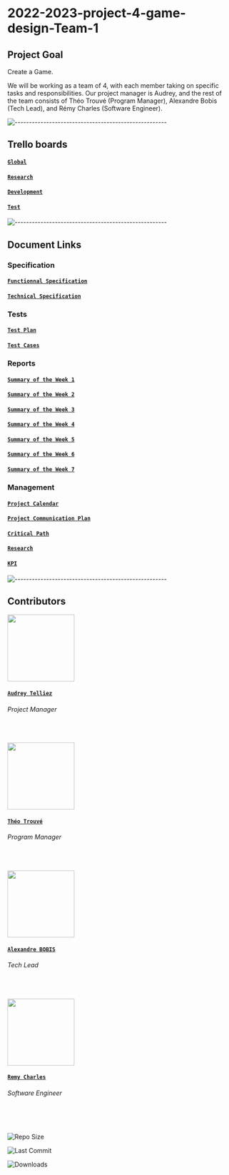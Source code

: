 # 2022-2023-project-4-game-design-Team-1

## Project Goal

Create a Game.

We will be working as a team of 4, with each member taking on specific tasks and responsibilities. Our project manager is Audrey, and the rest of the team consists of Théo Trouvé (Program Manager), Alexandre Bobis (Tech Lead), and Rémy Charles (Software Engineer).

![-----------------------------------------------------](https://raw.githubusercontent.com/andreasbm/readme/master/assets/lines/rainbow.png)

## Trello boards

#### [**`Global`**](https://trello.com/b/q6FO5Kex/global)

#### [**`Research`**](https://trello.com/b/evdOMg0n/research)

#### [**`Development`**](https://trello.com/b/XsiKaZ26/dev-part)

#### [**`Test`**](https://trello.com/b/9EGVAgsh/qa-part)

![-----------------------------------------------------](https://raw.githubusercontent.com/andreasbm/readme/master/assets/lines/rainbow.png)

## Document Links

### Specification

#### [`Functionnal Specification`](https://github.com/algosup/2022-2023-project-4-game-design-Team-1/blob/documents/Specifications/Functional_Specifications.md)

#### [`Technical Specification`](https://github.com/algosup/2022-2023-project-4-game-design-Team-1/blob/documents/Specifications/Technical_Specifications.md)

### Tests

#### [`Test Plan`](https://github.com/algosup/2022-2023-project-4-game-design-Team-1/blob/documents/Tests/Test_plan.md)

#### [`Test Cases`](https://github.com/algosup/2022-2023-project-4-game-design-Team-1/blob/documents/Tests/test_case.md)

### Reports

#### [`Summary of the Week 1`](https://github.com/algosup/2022-2023-project-4-game-design-Team-1/blob/documents/weekly_recap/week_1.md)

#### [`Summary of the Week 2`](https://github.com/algosup/2022-2023-project-4-game-design-Team-1/blob/documents/weekly_recap/week_2.md)

#### [`Summary of the Week 3`](https://github.com/algosup/2022-2023-project-4-game-design-Team-1/blob/documents/weekly_recap/week_3.md)

#### [`Summary of the Week 4`](https://github.com/algosup/2022-2023-project-4-game-design-Team-1/blob/documents/weekly_recap/week_4.md)

#### [`Summary of the Week 5`](https://github.com/algosup/2022-2023-project-4-game-design-Team-1/blob/documents/weekly_recap/week_5.md)

#### [`Summary of the Week 6`](https://github.com/algosup/2022-2023-project-4-game-design-Team-1/blob/documents/weekly_recap/week_6.md)

#### [`Summary of the Week 7`](https://github.com/algosup/2022-2023-project-4-game-design-Team-1/blob/documents/weekly_recap/week_7.md)

### Management

#### [**`Project Calendar`**](https://github.com/algosup/2022-2023-project-4-game-design-Team-1/blob/documents/Management/Project_calendar.md)

#### [**`Project Communication Plan`**](https://github.com/algosup/2022-2023-project-4-game-design-Team-1/blob/documents/Management/communication_plan.md)

#### [**`Critical Path`**](https://github.com/algosup/2022-2023-project-4-game-design-Team-1/blob/documents/Management/Critical_path.md)

#### [**`Research`**](https://github.com/algosup/2022-2023-project-4-game-design-Team-1/blob/documents/Management/Research.md)

#### [**`KPI`**](https://github.com/algosup/2022-2023-project-4-game-design-Team-1/blob/documents/Management/KPI.md)

![-----------------------------------------------------](https://raw.githubusercontent.com/andreasbm/readme/master/assets/lines/rainbow.png)

## Contributors

<img src="https://avatars.githubusercontent.com/u/114394252?v=4" width="150">

#### [**`Audrey Telliez`**](https://github.com/audreytllz)

###### *Project Manager*

<br>
<br>

<img src="https://avatars.githubusercontent.com/u/71769486?v=4" width="150">

#### [**`Théo Trouvé`**](https://github.com/TheoTr)

###### *Program Manager*

<br>
<br>

<img src="https://avatars.githubusercontent.com/u/91249694?v=4" width="150">

#### [**`Alexandre BOBIS`**](https://github.com/AlexandreBobis)

###### *Tech Lead*

<br>
<br>

<img src="https://avatars.githubusercontent.com/u/100137905?v=4" width=150 >

#### [**`Remy Charles`**](https://github.com/RemyCHARLES)

###### *Software Engineer*

<br>
<br>

![Repo Size](https://img.shields.io/github/repo-size/algosup/2022-2023-project-4-game-design-Team-1)

![Last Commit](https://img.shields.io/github/last-commit/algosup/2022-2023-project-4-game-design-Team-1)

![Downloads](https://img.shields.io/github/downloads/algosup/2022-2023-project-4-game-design-Team-1/total)
